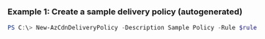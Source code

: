 ### Example 1: Create a sample delivery policy (autogenerated)
```powershell
PS C:\> New-AzCdnDeliveryPolicy -Description Sample Policy -Rule $rule
```

